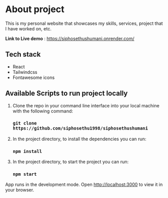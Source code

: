 # About project
This is my personal website that showcases my skills, services, project that I have worked on, etc.

**Link to Live demo** : https://siphosethushumani.onrender.com/

## Tech stack
- React
- Tailwindcss
- Fontawesome icons

## Available Scripts to run project locally

1. Clone the repo in your command line interface into your local machine with the following command:

   ### `git clone https://github.com/siphosethu1998/siphosethushumani`

2. In the project directory, to install the dependencies you can run:

   ### `npm install`

3. In the project directory, to start the project you can run:

   ### `npm start`

App runs in the development mode.
Open [http://localhost:3000](http://localhost:3000) to view it in your browser.
